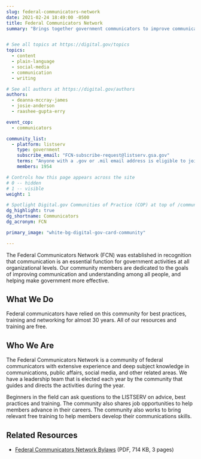 ```yaml
---
slug: federal-communicators-network
date: 2021-02-24 18:49:00 -0500
title: Federal Communicators Network
summary: "Brings together government communicators to improve communication and make government more effective."


# See all topics at https://digital.gov/topics
topics:
  - content
  - plain-language
  - social-media
  - communication
  - writing

# See all authors at https://digital.gov/authors
authors:
  - deanna-mccray-james
  - josie-anderson
  - raashee-gupta-erry

event_cop:
  - communicators

community_list:
  - platform: listserv
    type: government
    subscribe_email: "FCN-subscribe-request@listserv.gsa.gov"
    terms: "Anyone with a .gov or .mil email address is eligible to join."
    members: 1954

# Controls how this page appears across the site
# 0 -- hidden
# 1 -- visible
weight: 1

# Spotlight Digital.gov Communities of Practice (COP) at top of /communities
dg_highlight: true
dg_shortname: Communicators
dg_acronym: FCN

primary_image: "white-bg-digital-gov-card-community"

---
```


The Federal Communicators Network (FCN) was established in recognition that communication is an essential function for government activities at all organizational levels. Our community members are dedicated to the goals of improving communication and understanding among all people, and helping make government more effective.

## What We Do

Federal communicators have relied on this community for best practices, training and networking for almost 30 years. All of our resources and training are free.

## Who We Are

The Federal Communicators Network is a community of federal communicators with extensive experience and deep subject knowledge in communications, public affairs, social media, and other related areas. We have a leadership team that is elected each year by the community that guides and directs the activities during the year.

Beginners in the field can ask questions to the LISTSERV on advice, best practices and training. The community also shares job opportunities to help members advance in their careers. The community also works to bring relevant free training to help members develop their communications skills.

## Related Resources

- [Federal Communicators Network Bylaws](https://digital.gov/pdf/accessible_fcn_bylaws.pdf) (PDF, 714 KB, 3 pages)

